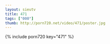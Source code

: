 ```yaml
--- 
layout: sieutv
title: 471
tags: ["000"]
thumb: http://porn720.net/video/471/poster.jpg
---
```

{% include porn720 key="471" %} 
